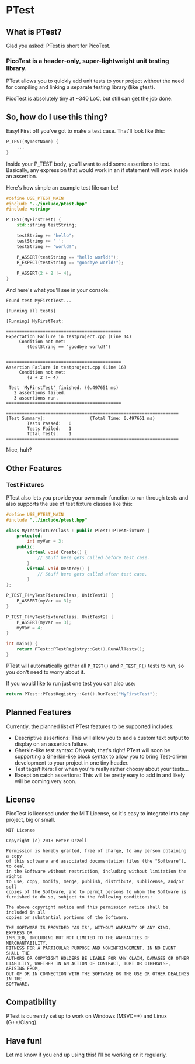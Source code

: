 # PTest
## What is PTest?
Glad you asked!  PTest is short for PicoTest.

### PicoTest is a header-only, super-lightweight unit testing library.

PTest allows you to quickly add unit tests to your project without the need for
compiling and linking a separate testing library (like gtest).

PicoTest is absolutely tiny at ~340 LoC, but still can get the job done.

## So, how do I use this thing?
Easy!  First off you've got to make a test case.  That'll look like this:
```C++
P_TEST(MyTestName) {
    ...
}
```

Inside your P_TEST body, you'll want to add some assertions to test.  Basically,
any expression that would work in an if statement will work inside an assertion.

Here's how simple an example test file can be!

```C++
#define USE_PTEST_MAIN
#include "../include/ptest.hpp"
#include <string>

P_TEST(MyFirstTest) {
	std::string testString;

	testString += "hello";
	testString += ' ';
	testString += "world!";

	P_ASSERT(testString == "hello world!");
	P_EXPECT(testString == "goodbye world!");
	
	P_ASSERT(2 + 2 != 4);
}
```

And here's what you'll see in your console:

```
Found test MyFirstTest...

[Running all tests]

[Running] MyFirstTest:

============================================
Expectation Failure in testproject.cpp (Line 14)
     Condition not met:
        (testString == "goodbye world!")


============================================
Assertion Failure in testproject.cpp (Line 16)
     Condition not met:
        (2 + 2 != 4)

 Test 'MyFirstTest' finished. (0.497651 ms)
   2 assertions failed.
   3 assertions run.
============================================

==================================================================
[Test Summary]:                 (Total Time: 0.497651 ms)
        Tests Passed:   0
        Tests Failed:   1
        Total Tests:    1
==================================================================
```

Nice, huh?

## Other Features

### Test Fixtures

PTest also lets you provide your own main function to run through tests and also
supports the use of test fixture classes like this:

```C++
#define USE_PTEST_MAIN
#include "../include/ptest.hpp"

class MyTestFixtureClass : public PTest::PTestFixture {
    protected:
        int myVar = 3;
    public:
        virtual void Create() {
            // Stuff here gets called before test case.
        }
        virtual void Destroy() {
            // Stuff here gets called after test case.
        }
};

P_TEST_F(MyTestFixtureClass, UnitTest1) {
    P_ASSERT(myVar == 3);
}

P_TEST_F(MyTestFixtureClass, UnitTest2) {
    P_ASSERT(myVar == 3);
    myVar = 4;
}

int main() {
    return PTest::PTestRegistry::Get().RunAllTests();
}
```


PTest will automatically gather all ```P_TEST()``` and ```P_TEST_F()``` tests to
run, so you don't need to worry about it.

If you would like to run just one test you can also use:
```C++
return PTest::PTestRegistry::Get().RunTest("MyFirstTest");
```

## Planned Features
Currently, the planned list of PTest features to be supported includes:
* Descriptive assertions:
 This will allow you to add a custom text output to display on an assertion failure.
* Gherkin-like test syntax:
 Oh yeah, that's right!  PTest will soon be supporting a Gherkin-like block syntax to allow you to bring Test-driven development to your project in one tiny header.
* Test tags/filters:
 For when you're really rather choosy about your tests...
* Exception catch assertions:
 This will be pretty easy to add in and likely will be coming very soon.

## License
PicoTest is licensed under the MIT License, so it's easy to integrate into any project, big or small.

```
MIT License

Copyright (c) 2018 Peter Orzell

Permission is hereby granted, free of charge, to any person obtaining a copy
of this software and associated documentation files (the "Software"), to deal
in the Software without restriction, including without limitation the rights
to use, copy, modify, merge, publish, distribute, sublicense, and/or sell
copies of the Software, and to permit persons to whom the Software is
furnished to do so, subject to the following conditions:

The above copyright notice and this permission notice shall be included in all
copies or substantial portions of the Software.

THE SOFTWARE IS PROVIDED "AS IS", WITHOUT WARRANTY OF ANY KIND, EXPRESS OR
IMPLIED, INCLUDING BUT NOT LIMITED TO THE WARRANTIES OF MERCHANTABILITY,
FITNESS FOR A PARTICULAR PURPOSE AND NONINFRINGEMENT. IN NO EVENT SHALL THE
AUTHORS OR COPYRIGHT HOLDERS BE LIABLE FOR ANY CLAIM, DAMAGES OR OTHER
LIABILITY, WHETHER IN AN ACTION OF CONTRACT, TORT OR OTHERWISE, ARISING FROM,
OUT OF OR IN CONNECTION WITH THE SOFTWARE OR THE USE OR OTHER DEALINGS IN THE
SOFTWARE.
```

## Compatibility
PTest is currently set up to work on Windows (MSVC++) and Linux (G++/Clang).

## Have fun!
Let me know if you end up using this!  I'll be working on it regularly.